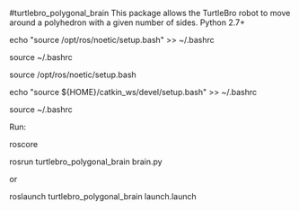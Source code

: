 #turtlebro_polygonal_brain
This package allows the TurtleBro robot to move around a polyhedron with a given number of sides. Python 2.7+

echo "source /opt/ros/noetic/setup.bash" >> ~/.bashrc

source ~/.bashrc

source /opt/ros/noetic/setup.bash


echo "source ${HOME}/catkin_ws/devel/setup.bash" >> ~/.bashrc

source ~/.bashrc

Run:

roscore

rosrun turtlebro_polygonal_brain brain.py

or

roslaunch turtlebro_polygonal_brain launch.launch 


